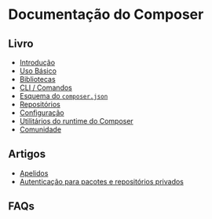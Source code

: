# Documentação do Composer

## Livro

* [Introdução][1]
* [Uso Básico][2]
* [Bibliotecas][3]
* [CLI / Comandos][4]
* [Esquema do `composer.json`][5]
* [Repositórios][6]
* [Configuração][7]
* [Utilitários do runtime do Composer][8]
* [Comunidade][9]

## Artigos

* [Apelidos][10]
* [Autenticação para pacotes e repositórios privados][11]

## FAQs

[1]: introducao.md

[2]: uso-basico.md

[3]: bibliotecas.md

[4]: cli.md

[5]: esquema.md

[6]: repositorios.md

[7]: config.md

[8]: runtime.md

[9]: comunidade.md

[10]: artigos/apelidos.md

[11]: artigos/autenticacao-para-pacotes-privados.md
